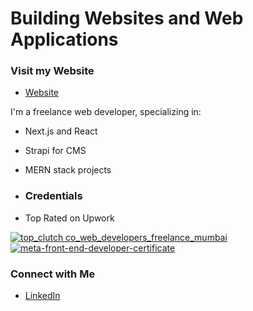 # Building Websites and Web Applications

### Visit my Website
- [Website](https://www.harshilkhimasia.com)

I'm a freelance web developer, specializing in:
- Next.js and React
- Strapi for CMS
- MERN stack projects

- ### Credentials
- Top Rated on Upwork

[![top_clutch co_web_developers_freelance_mumbai](https://github.com/user-attachments/assets/0618a63a-311a-459d-8709-cdd48b67a3f0)](https://shareables.clutch.co/share/badges/2347587/110337?utm_source=clutch_top_company_badge&utm_medium=image_embed) [![meta-front-end-developer-certificate](https://github.com/user-attachments/assets/1c0611fa-ae1f-4fc2-a024-dc84ef4e6fb4)](https://www.credly.com/badges/58e4a29a-3770-4048-8424-68ffdd020e73/public_url)

### Connect with Me
- [LinkedIn](https://www.linkedin.com/in/harshil-khimasia-714004238/)
